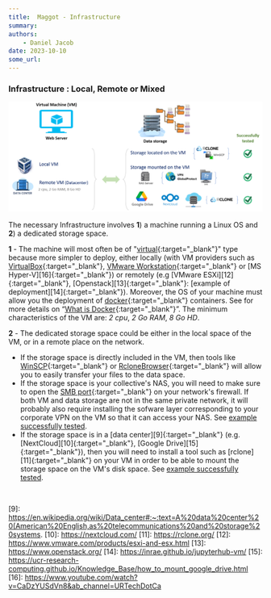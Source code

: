 ```yaml
---
title:  Maggot - Infrastructure
summary: 
authors:
    - Daniel Jacob
date: 2023-10-10
some_url:
---
```


<style>.md-typeset h1 {display: none;} .md-nav__item {font-size: medium}</style>

### Infrastructure : Local, Remote or Mixed

<center>
<a href="../images/infrastructure2.png" data-lightbox="fig0"><img src="../images/infrastructure2.png" width="800px"></a>
</center>


The necessary Infrastructure involves **1**) a machine running a Linux OS and **2**) a dedicated storage space.

**1** - The machine will most often be of "[virtual][1]{:target="_blank"}" type because more simpler to deploy, either locally (with VM providers such as [VirtualBox][2]{:target="_blank"}, [VMware Workstation][3]{:target="_blank"} or [MS Hyper-V][16]{:target="_blank"}) or remotely (e.g [VMware ESXi][12]{:target="_blank"}, [Openstack][13]{:target="_blank"}: [example of deployment][14]{:target="_blank"}). Moreover, the OS of your machine must allow you the deployment of [docker][4]{:target="_blank"} containers. See for more details on “[What is Docker][5]{:target="_blank"}”. The minimum characteristics of the VM are:  *2 cpu*, *2 Go RAM*, *8 Go HD*.

**2** - The dedicated storage space could be either in the local space of the VM, or in a remote place on the network.
* If the storage space is directly included in the VM, then tools like [WinSCP][6]{:target="_blank"} or [RcloneBrowser][7]{:target="_blank"} will allow you to easily transfer your files to the data space.
* If the storage space is your collective's NAS, you will need to make sure to open the [SMB port][8]{:target="_blank"} on your network's firewall. If both VM and data storage are not in the same private network, it will probably also require installing the sofware layer corresponding to your corporate VPN on the VM so that it can access your NAS. See <a href="../images/infra_ex1.png" data-lightbox="fig1">example successfully tested</a>.
* If the storage space is in a [data center][9]{:target="_blank"} (e.g. [NextCloud][10]{:target="_blank"}, [Google Drive][15]{:target="_blank"}), then you will need to install a tool such as [rclone][11]{:target="_blank"} on your VM in order to be able to mount the storage space on the VM's disk space. See <a href="../images/infra_ex2.png" data-lightbox="fig2">example successfully tested</a>.

<br>

[1]: https://en.wikipedia.org/wiki/Virtual_machine
[2]: https://www.virtualbox.org/
[3]: https://www.vmware.com/products/workstation-player.html
[4]: https://www.docker.com/get-started/
[5]: https://opensource.com/resources/what-docker
[6]: https://winscp.net/eng/download.php
[7]: https://kapitainsky.github.io/RcloneBrowser/
[8]: https://www.upguard.com/blog/smb-port#:~:text=SMB%20ports%20are%20generally%20port,ports%20communicate%20via%20Port%20139.
[9]: https://en.wikipedia.org/wiki/Data_center#:~:text=A%20data%20center%20(American%20English,as%20telecommunications%20and%20storage%20systems.
[10]: https://nextcloud.com/
[11]: https://rclone.org/
[12]: https://www.vmware.com/products/esxi-and-esx.html
[13]: https://www.openstack.org/
[14]: https://inrae.github.io/jupyterhub-vm/
[15]: https://ucr-research-computing.github.io/Knowledge_Base/how_to_mount_google_drive.html
[16]: https://www.youtube.com/watch?v=CaDzYUSdVn8&ab_channel=URTechDotCa

[20]: https://github.com/inrae/pgd-mmdt/blob/main/dockerdbpart/initialisation/setupdb-js.template
[21]: https://github.com/inrae/pgd-mmdt/blob/main/dockerscanpart/scripts/config.py
[22]: https://github.com/inrae/pgd-mmdt/blob/main/web/inc/config/config.inc
[23]: https://github.com/inrae/pgd-mmdt/blob/main/run
[24]: https://github.com/inrae/pgd-mmdt/blob/main/web/inc/config/mongodb.inc


